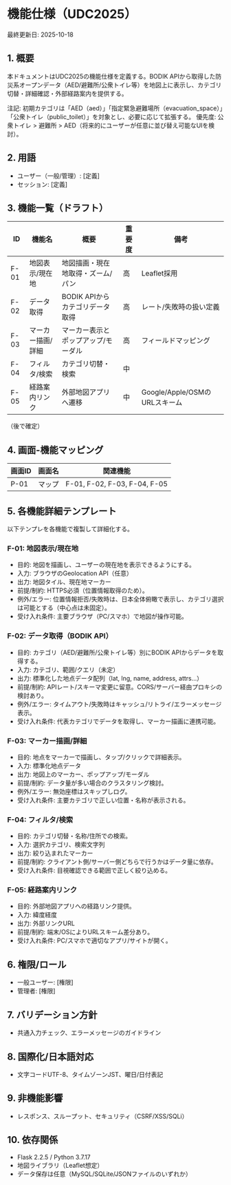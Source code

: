 # 機能仕様（UDC2025）

最終更新日: 2025-10-18

## 1. 概要
本ドキュメントはUDC2025の機能仕様を定義する。BODIK APIから取得した防災系オープンデータ（AED/避難所/公衆トイレ等）を地図上に表示し、カテゴリ切替・詳細確認・外部経路案内を提供する。

注記: 初期カテゴリは「AED（aed）」「指定緊急避難場所（evacuation_space）」「公衆トイレ（public_toilet）」を対象とし、必要に応じて拡張する。
優先度: 公衆トイレ > 避難所 > AED（将来的にユーザーが任意に並び替え可能なUIを検討）。

## 2. 用語
- ユーザー（一般/管理）: [定義]
- セッション: [定義]

## 3. 機能一覧（ドラフト）
| ID | 機能名 | 概要 | 重要度 | 備考 |
|----|--------|------|--------|------|
| F-01 | 地図表示/現在地 | 地図描画・現在地取得・ズーム/パン | 高 | Leaflet採用 |
| F-02 | データ取得 | BODIK APIからカテゴリデータ取得 | 高 | レート/失敗時の扱い定義 |
| F-03 | マーカー描画/詳細 | マーカー表示とポップアップ/モーダル | 高 | フィールドマッピング |
| F-04 | フィルタ/検索 | カテゴリ切替・検索 | 中 | 
| F-05 | 経路案内リンク | 外部地図アプリへ遷移 | 中 | Google/Apple/OSMのURLスキーム

（後で確定）

## 4. 画面-機能マッピング
| 画面ID | 画面名 | 関連機能 |
|--------|--------|----------|
| P-01 | マップ | F-01, F-02, F-03, F-04, F-05 |

## 5. 各機能詳細テンプレート
以下テンプレを各機能で複製して詳細化する。

### F-01: 地図表示/現在地
- 目的: 地図を描画し、ユーザーの現在地を表示できるようにする。
- 入力: ブラウザのGeolocation API（任意）
- 出力: 地図タイル、現在地マーカー
- 前提/制約: HTTPS必須（位置情報取得のため）。
- 例外/エラー: 位置情報拒否/失敗時は、日本全体俯瞰で表示し、カテゴリ選択は可能とする（中心点は未固定）。
- 受け入れ条件: 主要ブラウザ（PC/スマホ）で地図が操作可能。

### F-02: データ取得（BODIK API）
- 目的: カテゴリ（AED/避難所/公衆トイレ等）別にBODIK APIからデータを取得する。
- 入力: カテゴリ、範囲/クエリ（未定）
- 出力: 標準化した地点データ配列（lat, lng, name, address, attrs...）
- 前提/制約: APIレート/スキーマ変更に留意。CORS/サーバー経由プロキシの検討あり。
- 例外/エラー: タイムアウト/失敗時はキャッシュ/リトライ/エラーメッセージ表示。
- 受け入れ条件: 代表カテゴリでデータを取得し、マーカー描画に連携可能。

### F-03: マーカー描画/詳細
- 目的: 地点をマーカーで描画し、タップ/クリックで詳細表示。
- 入力: 標準化地点データ
- 出力: 地図上のマーカー、ポップアップ/モーダル
- 前提/制約: データ量が多い場合のクラスタリング検討。
- 例外/エラー: 無効座標はスキップしログ。
- 受け入れ条件: 主要カテゴリで正しい位置・名称が表示される。

### F-04: フィルタ/検索
- 目的: カテゴリ切替・名称/住所での検索。
- 入力: 選択カテゴリ、検索文字列
- 出力: 絞り込まれたマーカー
- 前提/制約: クライアント側/サーバー側どちらで行うかはデータ量に依存。
- 受け入れ条件: 目視確認できる範囲で正しく絞り込める。

### F-05: 経路案内リンク
- 目的: 外部地図アプリへの経路リンク提供。
- 入力: 緯度経度
- 出力: 外部リンクURL
- 前提/制約: 端末/OSによりURLスキーム差分あり。
- 受け入れ条件: PC/スマホで適切なアプリ/サイトが開く。

## 6. 権限/ロール
- 一般ユーザー: [権限]
- 管理者: [権限]

## 7. バリデーション方針
- 共通入力チェック、エラーメッセージのガイドライン

## 8. 国際化/日本語対応
- 文字コードUTF-8、タイムゾーンJST、曜日/日付表記

## 9. 非機能影響
- レスポンス、スループット、セキュリティ（CSRF/XSS/SQLi）

## 10. 依存関係
- Flask 2.2.5 / Python 3.7.17
- 地図ライブラリ（Leaflet想定）
- データ保存は任意（MySQL/SQLite/JSONファイルのいずれか）
